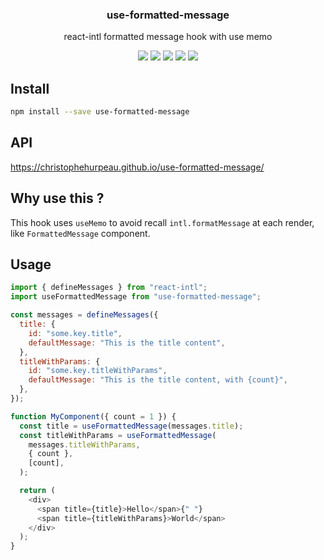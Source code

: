 <h3 align="center">
  use-formatted-message
</h3>

<p align="center">
  react-intl formatted message hook with use memo
</p>

<p align="center">
  <a href="https://npmjs.org/package/use-formatted-message"><img src="https://img.shields.io/npm/v/use-formatted-message.svg?style=flat-square"></a>
  <a href="https://npmjs.org/package/use-formatted-message"><img src="https://img.shields.io/npm/dw/use-formatted-message.svg?style=flat-square"></a>
  <a href="https://npmjs.org/package/use-formatted-message"><img src="https://img.shields.io/node/v/use-formatted-message.svg?style=flat-square"></a>
  <a href="https://npmjs.org/package/use-formatted-message"><img src="https://img.shields.io/npm/types/use-formatted-message.svg?style=flat-square"></a>
  <a href="https://codecov.io/gh/christophehurpeau/use-react-intl-formatters"><img src="https://img.shields.io/codecov/c/github/christophehurpeau/use-react-intl-formatters/master.svg?style=flat-square"></a>
</p>

## Install

```bash
npm install --save use-formatted-message
```

## API

https://christophehurpeau.github.io/use-formatted-message/

## Why use this ?

This hook uses `useMemo` to avoid recall `intl.formatMessage` at each render, like `FormattedMessage` component.

## Usage

```js
import { defineMessages } from "react-intl";
import useFormattedMessage from "use-formatted-message";

const messages = defineMessages({
  title: {
    id: "some.key.title",
    defaultMessage: "This is the title content",
  },
  titleWithParams: {
    id: "some.key.titleWithParams",
    defaultMessage: "This is the title content, with {count}",
  },
});

function MyComponent({ count = 1 }) {
  const title = useFormattedMessage(messages.title);
  const titleWithParams = useFormattedMessage(
    messages.titleWithParams,
    { count },
    [count],
  );

  return (
    <div>
      <span title={title}>Hello</span>{" "}
      <span title={titleWithParams}>World</span>
    </div>
  );
}
```
